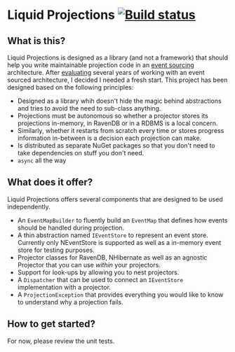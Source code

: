 # Liquid Projections [![Build status](https://ci.appveyor.com/api/projects/status/85nutadfiq44bwq1?svg=true)](https://ci.appveyor.com/project/dennisdoomen/liquidprojections)

## What is this?
Liquid Projections is designed as a library (and not a framework) that should help you write maintainable projection code in an [event sourcing](https://www.martinfowler.com/eaaDev/EventSourcing.html) architecture. After [evaluating](http://www.continuousimprover.com/2016/06/event-sourcing-from-trenches-projections.html) several years of working with an event sourced architecture, I decided I needed a fresh start. This project has been designed based on the following principles:

* Designed as a library whih doesn't hide the magic behind abstractions and tries to avoid the need to sub-class anything. 
* Projections must be autonomous so whether a projector stores its projections in-memory, in RavenDB or in a RDBMS is a local concern. 
* Similarly, whether it restarts from scratch every time or stores progress information in-between is a decision each projection can make.
* Is distributed as separate NuGet packages so that you don't need to take dependencies on stuff you don't need. 
* `async` all the way

## What does it offer?
Liquid Projections offers several components that are designed to be used independently.
* An `EventMapBuilder` to fluently build an `EventMap` that defines how events should be handled during projection. 
* A thin abstraction named `IEventStore` to represent an event store. Currently only NEventStore is supported as well as a in-memory event store for testing purposes. 
* Projector classes for RavenDB, NHibernate as well as an agnostic Projector that you can use *within* your projectors. 
* Support for look-ups by allowing you to nest projectors.
* A `Dispatcher` that can be used to connect an `IEventStore` implementation with a projector. 
* A `ProjectionException` that provides everything you would like to know to understand why a projection fails. 

## How to get started?
For now, please review the unit tests. 
